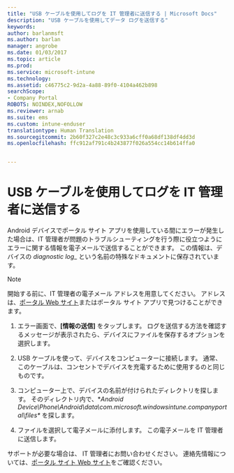 ```yaml
---
title: "USB ケーブルを使用してログを IT 管理者に送信する | Microsoft Docs"
description: "USB ケーブルを使用してデータ ログを送信する"
keywords: 
author: barlanmsft
ms.author: barlan
manager: angrobe
ms.date: 01/03/2017
ms.topic: article
ms.prod: 
ms.service: microsoft-intune
ms.technology: 
ms.assetid: c46775c2-9d2a-4a88-89f0-4104a462b898
searchScope:
- Company Portal
ROBOTS: NOINDEX,NOFOLLOW
ms.reviewer: arnab
ms.suite: ems
ms.custom: intune-enduser
translationtype: Human Translation
ms.sourcegitcommit: 2b60f327c2e48c3c933a6cff0a68df138df4dd3d
ms.openlocfilehash: ffc912af791c4b243877f026a554cc14b614ffa0


---
```



# <a name="send-logs-to-your-it-admin-using-a-usb-cable"></a>USB ケーブルを使用してログを IT 管理者に送信する

Android デバイスでポータル サイト アプリを使用している間にエラーが発生した場合は、IT 管理者が問題のトラブルシューティングを行う際に役立つようにエラーに関する情報を電子メールで送信することができます。 この情報は、デバイスの _diagnostic log__ という名前の特殊なドキュメントに保存されています。

> [!Note]
> 開始する前に、IT 管理者の電子メール アドレスを用意してください。 アドレスは、[ポータル Web サイト](http://portal.manage.microsoft.com)またはポータル サイト アプリで見つけることができます。

1.  エラー画面で、**[情報の送信]** をタップします。 ログを送信する方法を確認するメッセージが表示されたら、デバイスにファイルを保存するオプションを選択します。

2.  USB ケーブルを使って、デバイスをコンピューターに接続します。 通常、このケーブルは、コンセントでデバイスを充電するために使用するのと同じものです。

3.  コンピューター上で、デバイスの名前が付けられたディレクトリを探します。 そのディレクトリ内で、**Android Device\Phone\Android\data\com.microsoft.windowsintune.companyportal\files\** を探します。

4.  ファイルを選択して電子メールに添付します。 この電子メールを IT 管理者に送信します。

サポートが必要な場合は、 IT 管理者にお問い合わせください。 連絡先情報については、[ポータル サイト Web サイト](http://portal.manage.microsoft.com)をご確認ください。



<!--HONumber=Jan17_HO1-->


